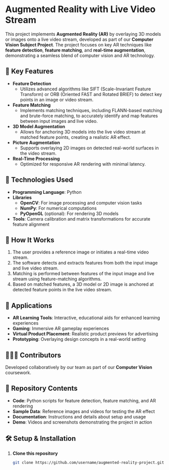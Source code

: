 # Augmented Reality with Live Video Stream  

This project implements **Augmented Reality (AR)** by overlaying 3D models or images onto a live video stream, developed as part of our **Computer Vision Subject Project**. The project focuses on key AR techniques like **feature detection**, **feature matching**, and **real-time augmentation**, demonstrating a seamless blend of computer vision and AR technology.

## 🌟 Key Features  
- **Feature Detection**  
  - Utilizes advanced algorithms like SIFT (Scale-Invariant Feature Transform) or ORB (Oriented FAST and Rotated BRIEF) to detect key points in an image or video stream.  
- **Feature Matching**  
  - Implements matching techniques, including FLANN-based matching and brute-force matching, to accurately identify and map features between input images and live video.  
- **3D Model Augmentation**  
  - Allows for anchoring 3D models into the live video stream at matched feature points, creating a realistic AR effect.  
- **Picture Augmentation**  
  - Supports overlaying 2D images on detected real-world surfaces in the video stream.  
- **Real-Time Processing**  
  - Optimized for responsive AR rendering with minimal latency.

## 🔧 Technologies Used  
- **Programming Language**: Python  
- **Libraries**  
  - **OpenCV**: For image processing and computer vision tasks  
  - **NumPy**: For numerical computations  
  - **PyOpenGL** (optional): For rendering 3D models  
- **Tools**: Camera calibration and matrix transformations for accurate feature alignment

## 🚀 How It Works  
1. The user provides a reference image or initiates a real-time video stream.  
2. The software detects and extracts features from both the input image and live video stream.  
3. Matching is performed between features of the input image and live stream using feature-matching algorithms.  
4. Based on matched features, a 3D model or 2D image is anchored at detected feature points in the live video stream.

## 🎯 Applications  
- **AR Learning Tools**: Interactive, educational aids for enhanced learning experiences  
- **Gaming**: Immersive AR gameplay experiences  
- **Virtual Product Placement**: Realistic product previews for advertising  
- **Prototyping**: Overlaying design concepts in a real-world setting

## 🧑‍🤝‍🧑 Contributors  
Developed collaboratively by our team as part of our **Computer Vision** coursework.

## 📂 Repository Contents  
- **Code**: Python scripts for feature detection, feature matching, and AR rendering  
- **Sample Data**: Reference images and videos for testing the AR effect  
- **Documentation**: Instructions and details about setup and usage  
- **Demo**: Videos and screenshots demonstrating the project in action

## 🛠️ Setup & Installation  
1. **Clone this repository**  
   ```bash  
   git clone https://github.com/username/augmented-reality-project.git  
